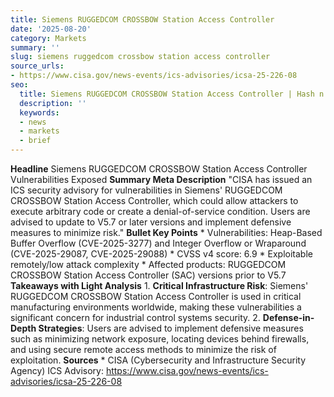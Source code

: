 ```yaml
---
title: Siemens RUGGEDCOM CROSSBOW Station Access Controller
date: '2025-08-20'
category: Markets
summary: ''
slug: siemens ruggedcom crossbow station access controller
source_urls:
- https://www.cisa.gov/news-events/ics-advisories/icsa-25-226-08
seo:
  title: Siemens RUGGEDCOM CROSSBOW Station Access Controller | Hash n Hedge
  description: ''
  keywords:
  - news
  - markets
  - brief
---
```


**Headline** Siemens RUGGEDCOM CROSSBOW Station Access Controller Vulnerabilities Exposed  **Summary Meta Description** "CISA has issued an ICS security advisory for vulnerabilities in Siemens' RUGGEDCOM CROSSBOW Station Access Controller, which could allow attackers to execute arbitrary code or create a denial-of-service condition. Users are advised to update to V5.7 or later versions and implement defensive measures to minimize risk."  **Bullet Key Points**  * Vulnerabilities: Heap-Based Buffer Overflow (CVE-2025-3277) and Integer Overflow or Wraparound (CVE-2025-29087, CVE-2025-29088) * CVSS v4 score: 6.9 * Exploitable remotely/low attack complexity * Affected products: RUGGEDCOM CROSSBOW Station Access Controller (SAC) versions prior to V5.7  **Takeaways with Light Analysis**  1. **Critical Infrastructure Risk**: Siemens' RUGGEDCOM CROSSBOW Station Access Controller is used in critical manufacturing environments worldwide, making these vulnerabilities a significant concern for industrial control systems security. 2. **Defense-in-Depth Strategies**: Users are advised to implement defensive measures such as minimizing network exposure, locating devices behind firewalls, and using secure remote access methods to minimize the risk of exploitation.  **Sources**  * CISA (Cybersecurity and Infrastructure Security Agency) ICS Advisory: https://www.cisa.gov/news-events/ics-advisories/icsa-25-226-08 
